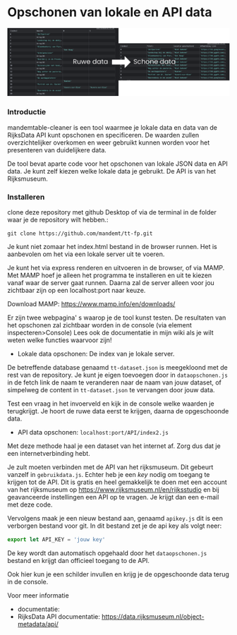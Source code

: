 # Opschonen van lokale en API data
<img src="https://github.com/mandemt/tt-fp/blob/main/images/readme-img1.png"> </img>

### Introductie
mandemtable-cleaner is een tool waarmee je lokale data en data van de RijksData API kunt opschonen en specificeren. De waarden zullen overzichtelijker overkomen en weer gebruikt kunnen worden voor het presenteren van duidelijkere data.

De tool bevat aparte code voor het opschonen van lokale JSON data en API data. Je kunt zelf kiezen welke lokale data je gebruikt. De API is van het Rijksmuseum.

### Installeren

clone deze repository met github Desktop of via de terminal in de folder waar je de repository wilt hebben.:

```terminal
git clone https://github.com/mandemt/tt-fp.git
```
Je kunt niet zomaar het index.html bestand in de browser runnen. Het is aanbevolen om het via een lokale server uit te voeren.

Je kunt het via express renderen en uitvoeren in de browser, of via MAMP. 
Met MAMP hoef je alleen het programma te installeren en uit te kiezen vanaf waar de server gaat runnen.
Daarna zal de server alleen voor jou zichtbaar zijn op een localhost:port naar keuze.

Download MAMP: https://www.mamp.info/en/downloads/

Er zijn twee webpagina' s waarop je de tool kunst testen. De resultaten van het opschonen zal zichtbaar worden in de console (via element inspecteren>Console)
Lees ook de documentatie in mijn wiki als je wilt weten welke functies waarvoor zijn!

* Lokale data opschonen: De index van je lokale server. 

De betreffende database genaamd `tt-dataset.json` is meegekloond met de rest van de repository. Je kunt je eigen toevoegen door in `dataopschonen.js` in de fetch link de naam te veranderen naar de naam van jouw dataset, of simpelweg de content in `tt-dataset.json` te vervangen door jouw data.

Test een vraag in het invoerveld en kijk in de console welke waarden je terugkrijgt. Je hoort de ruwe data eerst te krijgen, daarna de opgeschoonde data.

 

* API data opschonen: `localhost:port/API/index2.js`

Met deze methode haal je een dataset van het internet af. Zorg dus dat je een internetverbinding hebt.

Je zult moeten verbinden met de API van het rijksmuseum. Dit gebeurt vanzelf in  `gebruikdata.js`. Echter heb je een *key* nodig om toegang te krijgen tot de API. 
Dit is gratis en heel gemakkelijk te doen met een account van het rijksmuseum op https://www.rijksmuseum.nl/en/rijksstudio en bij geavanceerde instellingen een API op te vragen. Je krijgt dan een e-mail met deze code.

Vervolgens maak je een nieuw bestand aan, genaamd `apikey.js` dit is een verborgen bestand voor git. In dit bestand zet je de api key als volgt neer:

```js
export let API_KEY = 'jouw key' 

```

De key wordt dan automatisch opgehaald door het `dataopschonen.js` bestand en krijgt dan officieel toegang to de API.

Ook hier kun je een schilder invullen en krijg je de opgeschoonde data terug in de console.


Voor meer informatie

* documentatie:
* RijksData API documentatie: https://data.rijksmuseum.nl/object-metadata/api/






